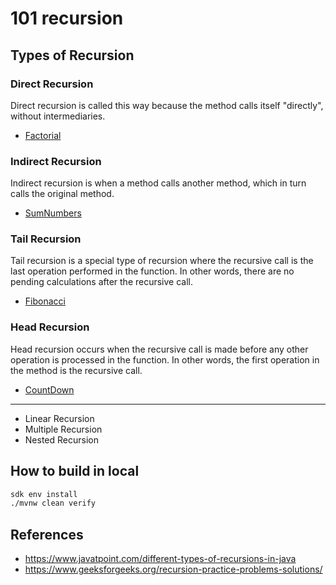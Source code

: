 # 101 recursion

## Types of Recursion

### Direct Recursion

Direct recursion is called this way because the method calls itself "directly", without intermediaries.

- [Factorial](src/test/java/info/jab/recursion/direct/FactorialBenchmark.java)

### Indirect Recursion

Indirect recursion is when a method calls another method, which in turn calls the original method.

- [SumNumbers](src/test/java/info/jab/recursion/indirect/SumNumbersTest.java)

### Tail Recursion

Tail recursion is a special type of recursion where the recursive call is the last operation performed in the function. In other words, there are no pending calculations after the recursive call.

- [Fibonacci](src/test/java/info/jab/recursion/tail/FibonaccyTest.java)

### Head Recursion

Head recursion occurs when the recursive call is made before any other operation is processed in the function. In other words, the first operation in the method is the recursive call.

- [CountDown](src/test/java/info/jab/recursion/head/CountDownTest.java)

---

- Linear Recursion
- Multiple Recursion
- Nested Recursion

## How to build in local

```bash
sdk env install
./mvnw clean verify
```

## References

- https://www.javatpoint.com/different-types-of-recursions-in-java
- https://www.geeksforgeeks.org/recursion-practice-problems-solutions/